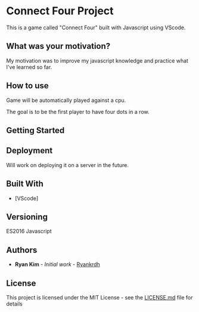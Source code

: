 # Connect Four Project

This is a game called "Connect Four" built with Javascript using VScode.

## What was your motivation?

My motivation was to improve my javascript knowledge and practice what I've learned so far.


## How to use

Game will be automatically played against a cpu.

The goal is to be the first player to have four dots in a row.


## Getting Started



## Deployment

Will work on deploying it on a server in the future.

## Built With

* [VScode]

## Versioning

ES2016 Javascript

## Authors

* **Ryan Kim** - *Initial work* - [Ryankrdh](https://github.com/ryankrdh)

## License

This project is licensed under the MIT License - see the [LICENSE.md](LICENSE.md) file for details

